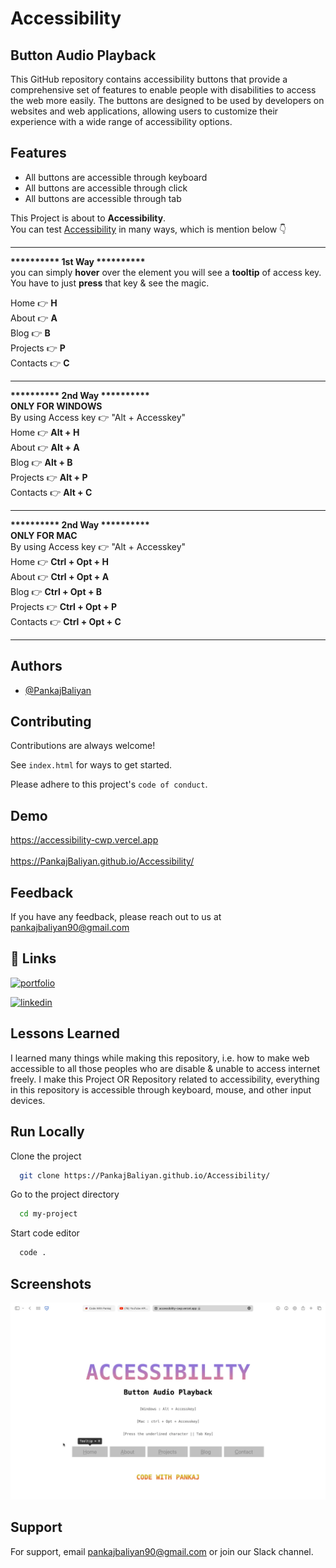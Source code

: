 # Accessibility
## Button Audio Playback

This GitHub repository contains accessibility buttons that provide a comprehensive set of features to enable people with disabilities to access the web more easily. The buttons are designed to be used by developers on websites and web applications, allowing users to customize their experience with a wide range of accessibility options.



## Features

 - All buttons are accessible through keyboard
 - All buttons are accessible through click
 - All buttons are accessible through tab

This Project is about to <b>Accessibility</b>.<br>
You can test <ins>Accessibility</ins> in many ways, which is mention below 👇<br>

 _______________
<b>********** 1st Way **********</b><br>
 you can simply <b>hover</b> over the element you will see a <b>tooltip</b> of access key. You have to just <b>press</b> that key & see the magic.<br>
 
 Home 👉 <b>H</b><br>
 About 👉 <b>A</b><br>
 Blog 👉 <b>B</b><br>
 Projects 👉 <b>P</b><br>
 Contacts 👉 <b>C</b><br>
 _______________
 <b>********** 2nd Way **********</b><br>
 <b>ONLY FOR WINDOWS</b><br>
 By using Access key 👉 "Alt + Accesskey"<br>
 Home 👉 <b>Alt + H</b><br>
 About 👉 <b>Alt + A</b><br>
 Blog 👉 <b>Alt + B</b><br>
 Projects 👉 <b>Alt + P</b><br>
 Contacts 👉 <b>Alt + C</b><br>
 _______________
  <b>********** 2nd Way **********</b><br>
 <b>ONLY FOR MAC</b><br>
 By using Access key 👉 "Alt + Accesskey"<br>
 Home 👉 <b>Ctrl + Opt + H</b><br>
 About 👉 <b>Ctrl + Opt + A</b><br>
 Blog 👉 <b>Ctrl + Opt + B</b><br>
 Projects 👉 <b>Ctrl + Opt + P</b><br>
 Contacts 👉 <b>Ctrl + Opt + C</b><br>
 _______________


## Authors

- [@PankajBaliyan](https://www.github.com/PankajBaliyan)


## Contributing

Contributions are always welcome!

See `index.html` for ways to get started.

Please adhere to this project's `code of conduct`.


## Demo
https://accessibility-cwp.vercel.app
<br><br>
https://PankajBaliyan.github.io/Accessibility/


## Feedback

If you have any feedback, please reach out to us at pankajbaliyan90@gmail.com


## 🔗 Links
[![portfolio](https://img.shields.io/badge/my_portfolio-000?style=for-the-badge&logo=ko-fi&logoColor=white)](https://codewithpankaj.vercel.app)

[![linkedin](https://img.shields.io/badge/linkedin-0A66C2?style=for-the-badge&logo=linkedin&logoColor=white)](https://www.linkedin.com/in/pankaj-kumar-90/)

## Lessons Learned

I learned many things while making this repository, i.e. how to make web accessible to all those peoples who are disable & unable to access internet freely. I make this Project OR Repository related to accessibility, everything in this repository is accessible through keyboard, mouse, and other input devices.
## Run Locally

Clone the project

```bash
  git clone https://PankajBaliyan.github.io/Accessibility/
```

Go to the project directory

```bash
  cd my-project
```

Start code editor

```bash
  code .
```


## Screenshots

![App Screenshot](./preview.webp)


## Support

For support, email pankajbaliyan90@gmail.com or join our Slack channel.


